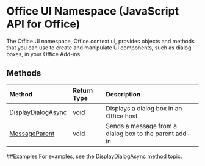 # Office UI Namespace (JavaScript API for Office)

The Office UI namespace, Office.context.ui, provides objects and methods that you can use to create and manipulate UI components, such as dialog boxes, in your Office Add-ins. 

## Methods

| Method		   | Return Type	|Description|
|:---------------|:--------|:----------|
|[DisplayDialogAsync](officeui.displaydialogasync.md)|void|Displays a dialog box in an Office host.|
|[MessageParent](officeui.messageparent.md)|void|Sends a message from a dialog box to the parent add-in.|

##Examples
For examples, see the [DisplayDialogAsync method](officeui.displaydialogasync.md) topic.
